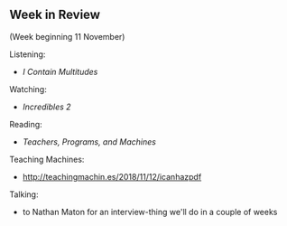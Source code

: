 ## Week in Review
(Week beginning 11 November)

Listening:
* _I Contain Multitudes_

Watching:
* _Incredibles 2_

Reading:
* _Teachers, Programs, and Machines_

Teaching Machines:
* http://teachingmachin.es/2018/11/12/icanhazpdf

Talking:
* to Nathan Maton for an interview-thing we'll do in a couple of weeks
